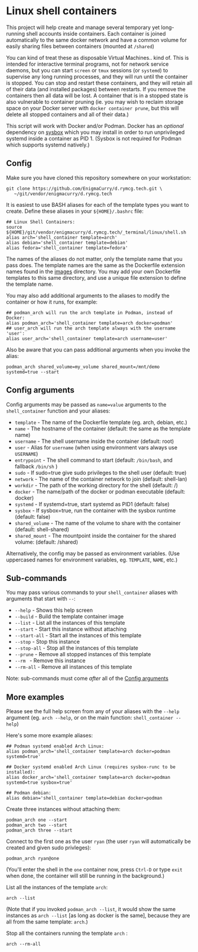 # Linux shell containers

This project will help create and manage several temporary yet long-running
shell accounts inside containers. Each container is joined automatically to the
same docker network and have a common volume for easily sharing files between
containers (mounted at `/shared`)

You can kind of treat these as disposable Virtual Machines.. kind of. This is
intended for interactive terminal programs, not for network service daemons, but
you can start `screen` or `tmux` sessions (or `systemd`) to supervise any long
running processes, and they will run until the container is stopped. You can
stop and restart these containers, and they will retain all of their data (and
installed packages) between restarts. If you remove the containers then all data
will be lost. A container that is in a stopped state is also vulnerable to
container pruning (ie. you may wish to reclaim storage space on your Docker
server with `docker container prune`, but this will delete all stopped
containers and all of their data.)

This script will work with Docker and/or Podman. Docker has an *optional*
dependency on [sysbox](https://github.com/nestybox/sysbox) which you may install
in order to run unprivileged systemd inside a container as PID 1. (Sysbox is not
required for Podman which supports systemd natively.)

## Config

Make sure you have cloned this repository somewhere on your workstation:

```
git clone https://github.com/EnigmaCurry/d.rymcg.tech.git \
   ~/git/vendor/enigmacurry/d.rymcg.tech
```

It is easiest to use BASH aliases for each of the template types you want to
create. Define these aliases in your `${HOME}/.bashrc` file:

```
## Linux Shell Containers:
source ${HOME}/git/vendor/enigmacurry/d.rymcg.tech/_terminal/linux/shell.sh
alias arch='shell_container template=arch'
alias debian='shell_container template=debian'
alias fedora='shell_container template=fedora'
```

The names of the aliases do not matter, only the template name that you pass
does. The template names are the same as the Dockerfile extension names found in
the [images](images) directory. You may add your own Dockerfile templates to
this same directory, and use a unique file extension to define the template
name.

You may also add additional arguments to the aliases to modify the container or
how it runs, for example:

```
## podman_arch will run the arch template in Podman, instead of Docker:
alias podman_arch='shell_container template=arch docker=podman'
## user_arch will run the arch template always with the username 'user':
alias user_arch='shell_container template=arch username=user'
```

Also be aware that you can pass additional arguments when you invoke the alias:

```
podman_arch shared_volume=my_volume shared_mount=/mnt/demo systemd=true --start
```

## Config arguments

Config arguments may be passed as `name=value` arguments to the
`shell_container` function and your aliases:

 * `template` - The name of the Dockerfile template (eg. arch, debian, etc.)
 * `name` - The hostname of the container (default: the same as the template name)
 * `username` - The shell username inside the container (default: root)
 * `user` - Alias for `username` (when using environment vars always use `USERNAME`)
 * `entrypoint` - The shell command to start (default: `/bin/bash`, and fallback
   `/bin/sh` )
 * `sudo` - If sudo=true give sudo privileges to the shell user (default: true)
 * `network` - The name of the container network to join (default: shell-lan)
 * `workdir` - The path of the working directory for the shell (default: /)
 * `docker` - The name/path of the docker or podman executable (default: docker)
 * `systemd` - If systemd=true, start systemd as PID1 (default: false)
 * `sysbox` - If sysbox=true, run the container with the sysbox runtime (default: false)
 * `shared_volume` - The name of the volume to share with the container (default: shell-shared)
 * `shared_mount` - The mountpoint inside the container for the shared volume: (default: /shared)

Alternatively, the config may be passed as environment variables. (Use
uppercased names for environment variables, eg. `TEMPLATE`, `NAME`, etc.)

## Sub-commands

You may pass various commands to your `shell_container` aliases with arguments
that start with `--`:

 * `--help` - Shows this help screen
 * `--build` - Build the template container image
 * `--list` - List all the instances of this template
 * `--start` - Start this instance without attaching
 * `--start-all` - Start all the instances of this template
 * `--stop` - Stop this instance
 * `--stop-all` - Stop all the instances of this template
 * `--prune` - Remove all stopped instances of this template
 * `--rm ` - Remove this instance
 * `--rm-all` - Remove all instances of this template

Note: sub-commands must come *after* all of the [Config arguments](#config-arguments)

## More examples

Please see the full help screen from any of your aliases with the `--help`
argument (eg. `arch --help`, or on the main function: `shell_container --help`)

Here's some more example aliases:

```
## Podman systemd enabled Arch Linux:
alias podman_arch='shell_container template=arch docker=podman systemd=true'

## Docker systemd enabled Arch Linux (requires sysbox-runc to be installed):
alias docker_arch='shell_container template=arch docker=podman systemd=true sysbox=true'

## Podman debian:
alias debian='shell_container template=debian docker=podman
```

Create three instances without attaching them:

```
podman_arch one --start
podman_arch two --start
podman_arch three --start
```

Connect to the first one as the user `ryan` (the user `ryan` will automatically
be created and given sudo privleges):

```
podman_arch ryan@one
```

(You'll enter the shell in the `one` container now, press `Ctrl-D` or type
`exit` when done, the container will still be running in the background.)

List all the instances of the template `arch`:

```
arch --list
```

(Note that if you invoked `podman_arch --list`, it would show the same instances
as `arch --list` [as long as docker is the same], because they are all from the
same template: `arch`.)

Stop all the containers running the template `arch` :

```
arch --rm-all
```

